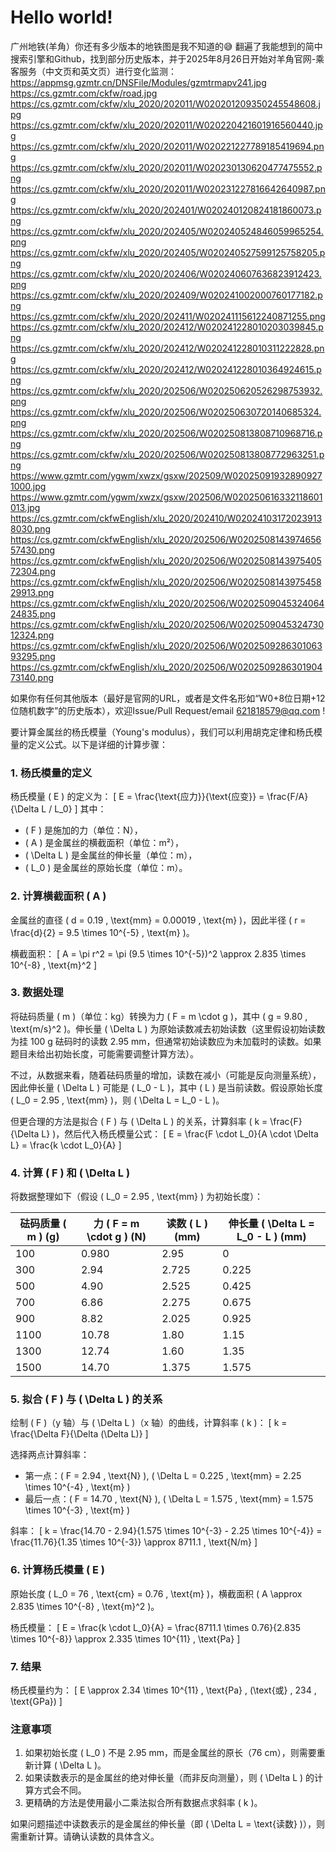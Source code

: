 # Hello world!

广州地铁(羊角）你还有多少版本的地铁图是我不知道的😅
翻遍了我能想到的简中搜索引擎和Github，找到部分历史版本，并于2025年8月26日开始对羊角官网-乘客服务（中文页和英文页）进行变化监测：
https://appmsg.gzmtr.cn/DNSFile/Modules/gzmtrmapv241.jpg
https://cs.gzmtr.com/ckfw/road.jpg
https://cs.gzmtr.com/ckfw/xlu_2020/202011/W020201209350245548608.jpg
https://cs.gzmtr.com/ckfw/xlu_2020/202011/W020220421601916560440.jpg
https://cs.gzmtr.com/ckfw/xlu_2020/202011/W020221227789185419694.png
https://cs.gzmtr.com/ckfw/xlu_2020/202011/W020230130620477475552.png
https://cs.gzmtr.com/ckfw/xlu_2020/202011/W020231227816642640987.png
https://cs.gzmtr.com/ckfw/xlu_2020/202401/W020240120824181860073.png
https://cs.gzmtr.com/ckfw/xlu_2020/202405/W020240524846059965254.png
https://cs.gzmtr.com/ckfw/xlu_2020/202405/W020240527599125758205.png
https://cs.gzmtr.com/ckfw/xlu_2020/202406/W020240607636823912423.png
https://cs.gzmtr.com/ckfw/xlu_2020/202409/W020241002000760177182.png
https://cs.gzmtr.com/ckfw/xlu_2020/202411/W020241115612240871255.png
https://cs.gzmtr.com/ckfw/xlu_2020/202412/W020241228010203039845.png
https://cs.gzmtr.com/ckfw/xlu_2020/202412/W020241228010311222828.png
https://cs.gzmtr.com/ckfw/xlu_2020/202412/W020241228010364924615.png
https://cs.gzmtr.com/ckfw/xlu_2020/202506/W020250620526298753932.png
https://cs.gzmtr.com/ckfw/xlu_2020/202506/W020250630720140685324.png
https://cs.gzmtr.com/ckfw/xlu_2020/202506/W020250813808710968716.png
https://cs.gzmtr.com/ckfw/xlu_2020/202506/W020250813808772963251.png 
https://www.gzmtr.com/ygwm/xwzx/gsxw/202509/W020250919328909271000.jpg 
https://www.gzmtr.com/ygwm/xwzx/gsxw/202506/W020250616332118601013.jpg 
https://cs.gzmtr.com/ckfwEnglish/xlu_2020/202410/W020241031720239138030.png
https://cs.gzmtr.com/ckfwEnglish/xlu_2020/202506/W020250814397465657430.png
https://cs.gzmtr.com/ckfwEnglish/xlu_2020/202506/W020250814397540572304.png
https://cs.gzmtr.com/ckfwEnglish/xlu_2020/202506/W020250814397545829913.png
https://cs.gzmtr.com/ckfwEnglish/xlu_2020/202506/W020250904532406424835.png
https://cs.gzmtr.com/ckfwEnglish/xlu_2020/202506/W020250904532473012324.png 
https://cs.gzmtr.com/ckfwEnglish/xlu_2020/202506/W020250928630106393295.png 
https://cs.gzmtr.com/ckfwEnglish/xlu_2020/202506/W020250928630190473140.png 

如果你有任何其他版本（最好是官网的URL，或者是文件名形如“W0+8位日期+12位随机数字”的历史版本），欢迎Issue/Pull Request/email 621818579@qq.com !

要计算金属丝的杨氏模量（Young's modulus），我们可以利用胡克定律和杨氏模量的定义公式。以下是详细的计算步骤：

### 1. 杨氏模量的定义
杨氏模量 \( E \) 的定义为：
\[
E = \frac{\text{应力}}{\text{应变}} = \frac{F/A}{\Delta L / L_0}
\]
其中：
- \( F \) 是施加的力（单位：N），
- \( A \) 是金属丝的横截面积（单位：m²），
- \( \Delta L \) 是金属丝的伸长量（单位：m），
- \( L_0 \) 是金属丝的原始长度（单位：m）。

### 2. 计算横截面积 \( A \)
金属丝的直径 \( d = 0.19 \, \text{mm} = 0.00019 \, \text{m} \)，因此半径 \( r = \frac{d}{2} = 9.5 \times 10^{-5} \, \text{m} \)。

横截面积：
\[
A = \pi r^2 = \pi (9.5 \times 10^{-5})^2 \approx 2.835 \times 10^{-8} \, \text{m}^2
\]

### 3. 数据处理
将砝码质量 \( m \)（单位：kg）转换为力 \( F = m \cdot g \)，其中 \( g = 9.80 \, \text{m/s}^2 \)。伸长量 \( \Delta L \) 为原始读数减去初始读数（这里假设初始读数为挂 100 g 砝码时的读数 2.95 mm，但通常初始读数应为未加载时的读数。如果题目未给出初始长度，可能需要调整计算方法）。

不过，从数据来看，随着砝码质量的增加，读数在减小（可能是反向测量系统），因此伸长量 \( \Delta L \) 可能是 \( L_0 - L \)，其中 \( L \) 是当前读数。假设原始长度 \( L_0 = 2.95 \, \text{mm} \)，则 \( \Delta L = L_0 - L \)。

但更合理的方法是拟合 \( F \) 与 \( \Delta L \) 的关系，计算斜率 \( k = \frac{F}{\Delta L} \)，然后代入杨氏模量公式：
\[
E = \frac{F \cdot L_0}{A \cdot \Delta L} = \frac{k \cdot L_0}{A}
\]

### 4. 计算 \( F \) 和 \( \Delta L \)
将数据整理如下（假设 \( L_0 = 2.95 \, \text{mm} \) 为初始长度）：

| 砝码质量 \( m \) (g) | 力 \( F = m \cdot g \) (N) | 读数 \( L \) (mm) | 伸长量 \( \Delta L = L_0 - L \) (mm) |
|----------------------|---------------------------|-------------------|--------------------------------------|
| 100                  | 0.980                     | 2.95              | 0                                    |
| 300                  | 2.94                      | 2.725             | 0.225                                |
| 500                  | 4.90                      | 2.525             | 0.425                                |
| 700                  | 6.86                      | 2.275             | 0.675                                |
| 900                  | 8.82                      | 2.025             | 0.925                                |
| 1100                 | 10.78                     | 1.80              | 1.15                                 |
| 1300                 | 12.74                     | 1.60              | 1.35                                 |
| 1500                 | 14.70                     | 1.375             | 1.575                                |

### 5. 拟合 \( F \) 与 \( \Delta L \) 的关系
绘制 \( F \)（y 轴）与 \( \Delta L \)（x 轴）的曲线，计算斜率 \( k \)：
\[
k = \frac{\Delta F}{\Delta (\Delta L)}
\]

选择两点计算斜率：
- 第一点：\( F = 2.94 \, \text{N} \), \( \Delta L = 0.225 \, \text{mm} = 2.25 \times 10^{-4} \, \text{m} \)
- 最后一点：\( F = 14.70 \, \text{N} \), \( \Delta L = 1.575 \, \text{mm} = 1.575 \times 10^{-3} \, \text{m} \)

斜率：
\[
k = \frac{14.70 - 2.94}{1.575 \times 10^{-3} - 2.25 \times 10^{-4}} = \frac{11.76}{1.35 \times 10^{-3}} \approx 8711.1 \, \text{N/m}
\]

### 6. 计算杨氏模量 \( E \)
原始长度 \( L_0 = 76 \, \text{cm} = 0.76 \, \text{m} \)，横截面积 \( A \approx 2.835 \times 10^{-8} \, \text{m}^2 \)。

杨氏模量：
\[
E = \frac{k \cdot L_0}{A} = \frac{8711.1 \times 0.76}{2.835 \times 10^{-8}} \approx 2.335 \times 10^{11} \, \text{Pa}
\]

### 7. 结果
杨氏模量约为：
\[
E \approx 2.34 \times 10^{11} \, \text{Pa} \, (\text{或} \, 234 \, \text{GPa})
\]

### 注意事项
1. 如果初始长度 \( L_0 \) 不是 2.95 mm，而是金属丝的原长（76 cm），则需要重新计算 \( \Delta L \)。
2. 如果读数表示的是金属丝的绝对伸长量（而非反向测量），则 \( \Delta L \) 的计算方式会不同。
3. 更精确的方法是使用最小二乘法拟合所有数据点求斜率 \( k \)。

如果问题描述中读数表示的是金属丝的伸长量（即 \( \Delta L = \text{读数} \)），则需重新计算。请确认读数的具体含义。
